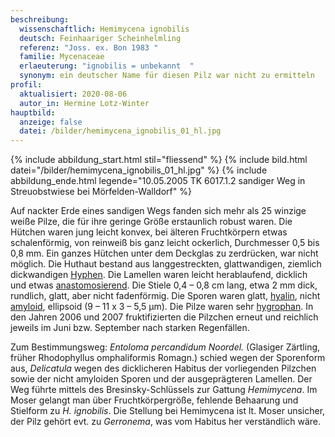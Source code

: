 ```yaml
---
beschreibung:
  wissenschaftlich: Hemimycena ignobilis
  deutsch: Feinhaariger Scheinhelmling
  referenz: "Joss. ex. Bon 1983 "
  familie: Mycenaceae
  erlaeuterung: "ignobilis = unbekannt  "
  synonym: ein deutscher Name für diesen Pilz war nicht zu ermitteln
profil:
  aktualisiert: 2020-08-06
  autor_in: Hermine Lotz-Winter
hauptbild:
  anzeige: false
  datei: /bilder/hemimycena_ignobilis_01_hl.jpg
---
```

{% include abbildung_start.html stil="fliessend" %}
{% include bild.html datei="/bilder/hemimycena_ignobilis_01_hl.jpg" %}
{% include abbildung_ende.html legende="10.05.2005 TK 6017.1.2 sandiger Weg in Streuobstwiese bei Mörfelden-Walldorf" %}

Auf nackter Erde eines sandigen Wegs fanden sich mehr als 25 winzige weiße Pilze, die für ihre geringe Größe erstaunlich robust waren. Die Hütchen waren jung leicht konvex, bei älteren Fruchtkörpern etwas schalenförmig, von reinweiß bis ganz leicht ockerlich, Durchmesser 0,5 bis 0,8 mm. Ein ganzes Hütchen unter dem Deckglas zu zerdrücken, war nicht möglich. Die Huthaut bestand aus langgestreckten, glattwandigen, ziemlich dickwandigen [Hyphen](Hyphen "Glossar"). Die Lamellen waren leicht herablaufend, dicklich und etwas [anastomosierend](Anastomosen "Glossar"). Die Stiele 0,4 – 0,8 cm lang, etwa 2 mm dick, rundlich, glatt, aber nicht fadenförmig. Die Sporen waren glatt, [hyalin](hyalin "Glossar"), nicht [amyloid](amyloid "Glossar"), ellipsoid (9 – 11 x 3 – 5,5 µm). Die Pilze waren sehr [hygrophan](hygrophan "Glossar"). In den Jahren 2006 und 2007 fruktifizierten die Pilzchen erneut und reichlich jeweils im Juni bzw. September nach starken Regenfällen.

Zum Bestimmungsweg: *Entoloma percandidum Noordel.* (Glasiger Zärtling, früher Rhodophyllus omphaliformis Romagn.) schied wegen der Sporenform aus, *Delicatula* wegen des dicklicheren Habitus der vorliegenden Pilzchen sowie der nicht amyloiden Sporen und der ausgeprägteren Lamellen. Der Weg führte mittels des Bresinsky-Schlüssels zur Gattung *Hemimycena*. Im Moser gelangt man über Fruchtkörpergröße, fehlende Behaarung und Stielform zu *H. ignobilis*. Die Stellung bei Hemimycena ist lt. Moser unsicher, der Pilz gehört evt. zu *Gerronema*, was vom Habitus her verständlich wäre.
